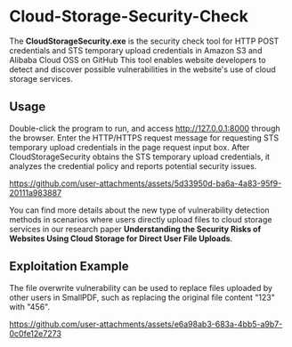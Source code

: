 # Cloud-Storage-Security-Check
The **CloudStorageSecurity.exe** is the security check tool for HTTP POST credentials and STS temporary upload credentials in Amazon S3 and Alibaba Cloud OSS on GitHub This tool enables website developers to detect and discover possible vulnerabilities in the website's use of cloud storage services. 

## Usage
Double-click the program to run, and access http://127.0.0.1:8000 through the browser. Enter the HTTP/HTTPS request message for requesting STS temporary upload credentials in the page request input box. After CloudStorageSecurity obtains the STS temporary upload credentials, it analyzes the credential policy and reports potential security issues.

https://github.com/user-attachments/assets/5d33950d-ba6a-4a83-95f9-20111a983887

You can find more details about the new type of vulnerability detection methods in scenarios where users directly upload files to cloud storage services in our research paper **Understanding the Security Risks of Websites Using Cloud Storage for Direct User File Uploads**.

## Exploitation Example
The file overwrite vulnerability can be used to replace files uploaded by other users in SmallPDF, such as replacing the original file content "123" with "456".

https://github.com/user-attachments/assets/e6a98ab3-683a-4bb5-a9b7-0c0fe12e7273
